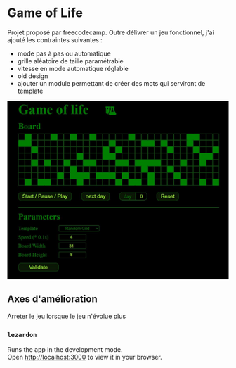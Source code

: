 # Game of Life

Projet proposé par freecodecamp. Outre délivrer un jeu fonctionnel, j'ai ajouté les contraintes suivantes :

- mode pas à pas ou automatique
- grille aléatoire de taille paramétrable
- vitesse en mode automatique réglable
- old design
- ajouter un module permettant de créer des mots qui serviront de template

![ Game of Life by lezardon](./Gol-Capture.JPG "Game of Life by Lezardon")

## Axes d'amélioration

Arreter le jeu lorsque le jeu n'évolue plus

### `lezardon`

Runs the app in the development mode.\
Open [http://localhost:3000](http://localhost:3000) to view it in your browser.
